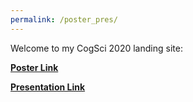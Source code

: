 ```yaml
---
permalink: /poster_pres/
---
```



Welcome to my CogSci 2020 landing site:
  
[<b>Poster Link</b>](https://carlsonrw.github.io/files/CogSci2020.pdf) 

[<b>Presentation Link</b>](https://carlsonrw.github.io/files/CogSci2020.pdf) 
 


